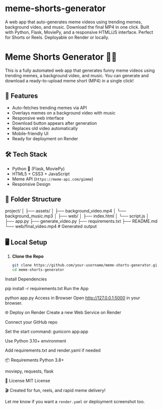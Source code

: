 # meme-shorts-generator
A web app that auto-generates meme videos using trending memes, background video, and music. Download the final MP4 in one click. Built with Python, Flask, MoviePy, and a responsive HTML/JS interface. Perfect for Shorts or Reels. Deployable on Render or locally.         

# Meme Shorts Generator 🎥😂

This is a fully automated web app that generates funny meme videos using trending memes, a background video, and music. You can generate and download a ready-to-upload meme short (MP4) in a single click!

## 🚀 Features

- Auto-fetches trending memes via API
- Overlays memes on a background video with music
- Responsive web interface
- Download button appears after generation
- Replaces old video automatically
- Mobile-friendly UI
- Ready for deployment on Render

## 🛠 Tech Stack

- Python 🐍 (Flask, MoviePy)
- HTML5 + CSS3 + JavaScript
- Meme API (`https://meme-api.com/gimme`)
- Responsive Design

## 📁 Folder Structure

project/
│
├── assets/
│ ├── background_video.mp4
│ └── background_music.mp3
│
├── web/
│ ├── index.html
│ └── script.js
│
├── app.py
├── generate_video.py
├── requirements.txt
├── README.md
└── web/final_video.mp4 # Generated output


## 🖥️ Local Setup

1. **Clone the Repo**
   ```bash
   git clone https://github.com/your-username/meme-shorts-generator.git
   cd meme-shorts-generator
Install Dependencies

pip install -r requirements.txt
Run the App

python app.py
Access in Browser
Open http://127.0.0.1:5000 in your browser.

🌐 Deploy on Render
Create a new Web Service on Render

Connect your GitHub repo

Set the start command: gunicorn app:app

Use Python 3.10+ environment

Add requirements.txt and render.yaml if needed

📦 Requirements
Python 3.8+

moviepy, requests, flask

📜 License
MIT License

🎬 Created for fun, reels, and rapid meme delivery!


Let me know if you want a `render.yaml` or deployment screenshot too.
